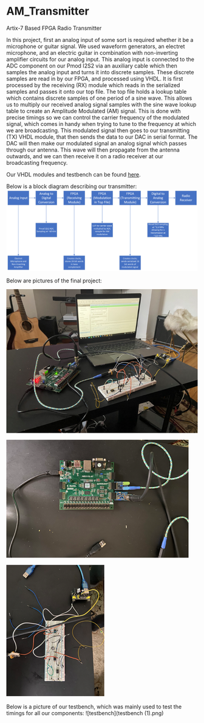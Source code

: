 # AM_Transmitter
Artix-7 Based FPGA Radio Transmitter

In this project, first an analog input of some sort is required whether it be a microphone or guitar signal. We used waveform generators, an electret microphone, and an electric guitar in combination with non-inverting amplifier circuits for our analog input. This analog input is connected to the ADC component on our Pmod I2S2 via an auxiliary cable which then samples the analog input and turns it into discrete samples. These discrete samples are read in by our FPGA, and processed using VHDL. It is first processed by the receiving (RX) module which reads in the serialized samples and passes it onto our top file. The top file holds a lookup table which contains discrete samples of one period of a sine wave. This allows us to multiply our received analog signal samples with the sine wave lookup table to create an Amplitude Modulated (AM) signal. This is done with precise timings so we can control the carrier frequency of the modulated signal, which comes in handy when trying to tune to the frequency at which we are broadcasting. This modulated signal then goes to our transmitting (TX) VHDL module, that then sends the data to our DAC in serial format. The DAC will then make our modulated signal an analog signal which passes through our antenna. This wave will then propagate from the antenna outwards, and we can then receive it on a radio receiver at our broadcasting frequency.

Our VHDL modules and testbench can be found [here](/radio3/radio3.srcs/sources_1).

Below is a block diagram describing our transmitter:
![block_diagram](project_block.png)

Below are pictures of the final project:  

![overall](Overall.PNG)

![FPGA](FPGA.PNG)

![Mic](Mic.PNG)

Below is a picture of our testbench, which was mainly used to test the timings for all our components:
![testbench](testbench (1).png)
